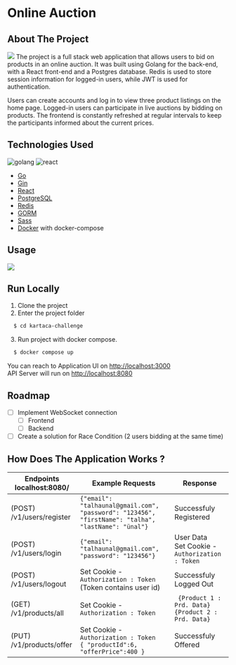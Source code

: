 # Online Auction

## About The Project

![](https://i.imgur.com/27rEuH9.png)
The project is a full stack web application that allows users to bid on products in an online auction. It was built using Golang for the back-end, with a React front-end and a Postgres database. Redis is used to store session information for logged-in users, while JWT is used for authentication.

Users can create accounts and log in to view three product listings on the home page. Logged-in users can participate in live auctions by bidding on products. The frontend is constantly refreshed at regular intervals to keep the participants informed about the current prices.

## Technologies Used

![golang](https://badges.aleen42.com/src/golang.svg) ![react](https://badges.aleen42.com/src/react.svg)

- [Go](https://go.dev/)
- [Gin](https://github.com/gin-gonic/gin)
- [React](https://react.dev/)
- [PostgreSQL](https://www.postgresql.org/)
- [Redis](https://redis.io/)
- [GORM](https://gorm.io/)
- [Sass](https://sass-lang.com/)
- [Docker](https://www.docker.com/) with docker-compose

## Usage

![](https://i.imgur.com/r6xJn8B.gif)

## Run Locally

1. Clone the project
2. Enter the project folder

```bash
  $ cd kartaca-challenge
```

3. Run project with docker compose.

```bash
  $ docker compose up
```

You can reach to Application UI on [http://localhost:3000](http://localhost:3000)<br>
API Server will run on [http://localhost:8080](http://localhost:8080)


## Roadmap

- [ ] Implement WebSocket connection
    - [ ] Frontend
    - [ ] Backend
- [ ] Create a solution for Race Condition (2 users bidding at the same time)

## How Does The Application Works ?

| Endpoints localhost:8080/ | Example Requests                                                                                   | Response                                                 |
| ------------------------- | -------------------------------------------------------------------------------------------------- | -------------------------------------------------------- |
| (POST) /v1/users/register | `{"email": "talhaunal@gmail.com", "password": "123456", "firstName": "talha", "lastName": "ünal"}` | Successfuly Registered                                   |
| (POST) /v1/users/login    | `{"email": "talhaunal@gmail.com", "password": "123456"}     `                                      | User Data <br> Set Cookie - <br> `Authorization : Token` |
| (POST) /v1/users/logout   | Set Cookie - ` Authorization : Token` (Token contains user id)                                     | Successfuly Logged Out                                   |
| (GET) /v1/products/all    | Set Cookie - ` Authorization : Token`                                                              | ` {Product 1 : Prd. Data}` `{Product 2 : Prd. Data} `    |
| (PUT) /v1/products/offer  | Set Cookie - `Authorization : Token` <br> `{ "productId":6, "offerPrice":400 }  `                  | Successfuly Offered                                      |
